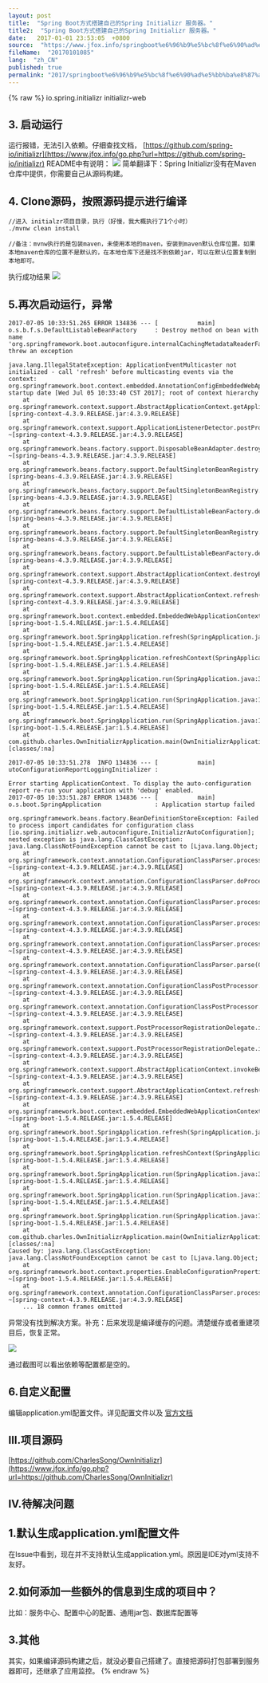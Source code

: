 ```yaml
---
layout: post
title:  "Spring Boot方式搭建自己的Spring Initializr 服务器。"
title2:  "Spring Boot方式搭建自己的Spring Initializr 服务器。"
date:   2017-01-01 23:53:05  +0800
source:  "https://www.jfox.info/springboot%e6%96%b9%e5%bc%8f%e6%90%ad%e5%bb%ba%e8%87%aa%e5%b7%b1%e7%9a%84springinitializr%e6%9c%8d%e5%8a%a1%e5%99%a8.html"
fileName:  "20170101085"
lang:  "zh_CN"
published: true
permalink: "2017/springboot%e6%96%b9%e5%bc%8f%e6%90%ad%e5%bb%ba%e8%87%aa%e5%b7%b1%e7%9a%84springinitializr%e6%9c%8d%e5%8a%a1%e5%99%a8.html"
---
```

{% raw %}
<dependency>
    	<groupId>io.spring.initializr</groupId>
    	<artifactId>initializr-web</artifactId>
    </dependency>
    

## 3. 启动运行 

 运行报错，无法引入依赖。仔细查找文档， [https://github.com/spring-io/initializr](https://www.jfox.info/go.php?url=https://github.com/spring-io/initializr) README中有说明： 
![](4d9248e.png)
简单翻译下：Spring Initializr没有在Maven仓库中提供，你需要自己从源码构建。

## 4. Clone源码，按照源码提示进行编译 

    //进入 initialzr项目目录，执行（好慢，我大概执行了1个小时）
    ./mvnw clean install
    
    //备注：mvnw执行的是包装maven，未使用本地的maven，安装到maven默认仓库位置。如果本地maven仓库的位置不是默认的，在本地仓库下还是找不到依赖jar，可以在默认位置复制到本地即可。
    

执行成功结果
![](54a7291.png)
## 5.再次启动运行，异常 

    2017-07-05 10:33:51.265 ERROR 134836 --- [           main] o.s.b.f.s.DefaultListableBeanFactory     : Destroy method on bean with name 'org.springframework.boot.autoconfigure.internalCachingMetadataReaderFactory' threw an exception
    
    java.lang.IllegalStateException: ApplicationEventMulticaster not initialized - call 'refresh' before multicasting events via the context: org.springframework.boot.context.embedded.AnnotationConfigEmbeddedWebApplicationContext@533bda92: startup date [Wed Jul 05 10:33:40 CST 2017]; root of context hierarchy
    	at org.springframework.context.support.AbstractApplicationContext.getApplicationEventMulticaster(AbstractApplicationContext.java:414) [spring-context-4.3.9.RELEASE.jar:4.3.9.RELEASE]
    	at org.springframework.context.support.ApplicationListenerDetector.postProcessBeforeDestruction(ApplicationListenerDetector.java:97) ~[spring-context-4.3.9.RELEASE.jar:4.3.9.RELEASE]
    	at org.springframework.beans.factory.support.DisposableBeanAdapter.destroy(DisposableBeanAdapter.java:253) ~[spring-beans-4.3.9.RELEASE.jar:4.3.9.RELEASE]
    	at org.springframework.beans.factory.support.DefaultSingletonBeanRegistry.destroyBean(DefaultSingletonBeanRegistry.java:578) [spring-beans-4.3.9.RELEASE.jar:4.3.9.RELEASE]
    	at org.springframework.beans.factory.support.DefaultSingletonBeanRegistry.destroySingleton(DefaultSingletonBeanRegistry.java:554) [spring-beans-4.3.9.RELEASE.jar:4.3.9.RELEASE]
    	at org.springframework.beans.factory.support.DefaultListableBeanFactory.destroySingleton(DefaultListableBeanFactory.java:961) [spring-beans-4.3.9.RELEASE.jar:4.3.9.RELEASE]
    	at org.springframework.beans.factory.support.DefaultSingletonBeanRegistry.destroySingletons(DefaultSingletonBeanRegistry.java:523) [spring-beans-4.3.9.RELEASE.jar:4.3.9.RELEASE]
    	at org.springframework.beans.factory.support.DefaultListableBeanFactory.destroySingletons(DefaultListableBeanFactory.java:968) [spring-beans-4.3.9.RELEASE.jar:4.3.9.RELEASE]
    	at org.springframework.context.support.AbstractApplicationContext.destroyBeans(AbstractApplicationContext.java:1030) [spring-context-4.3.9.RELEASE.jar:4.3.9.RELEASE]
    	at org.springframework.context.support.AbstractApplicationContext.refresh(AbstractApplicationContext.java:556) [spring-context-4.3.9.RELEASE.jar:4.3.9.RELEASE]
    	at org.springframework.boot.context.embedded.EmbeddedWebApplicationContext.refresh(EmbeddedWebApplicationContext.java:122) [spring-boot-1.5.4.RELEASE.jar:1.5.4.RELEASE]
    	at org.springframework.boot.SpringApplication.refresh(SpringApplication.java:693) [spring-boot-1.5.4.RELEASE.jar:1.5.4.RELEASE]
    	at org.springframework.boot.SpringApplication.refreshContext(SpringApplication.java:360) [spring-boot-1.5.4.RELEASE.jar:1.5.4.RELEASE]
    	at org.springframework.boot.SpringApplication.run(SpringApplication.java:303) [spring-boot-1.5.4.RELEASE.jar:1.5.4.RELEASE]
    	at org.springframework.boot.SpringApplication.run(SpringApplication.java:1118) [spring-boot-1.5.4.RELEASE.jar:1.5.4.RELEASE]
    	at org.springframework.boot.SpringApplication.run(SpringApplication.java:1107) [spring-boot-1.5.4.RELEASE.jar:1.5.4.RELEASE]
    	at com.github.charles.OwnInitializrApplication.main(OwnInitializrApplication.java:10) [classes/:na]
    
    2017-07-05 10:33:51.278  INFO 134836 --- [           main] utoConfigurationReportLoggingInitializer :
    
    Error starting ApplicationContext. To display the auto-configuration report re-run your application with 'debug' enabled.
    2017-07-05 10:33:51.287 ERROR 134836 --- [           main] o.s.boot.SpringApplication               : Application startup failed
    
    org.springframework.beans.factory.BeanDefinitionStoreException: Failed to process import candidates for configuration class [io.spring.initializr.web.autoconfigure.InitializrAutoConfiguration]; nested exception is java.lang.ClassCastException: java.lang.ClassNotFoundException cannot be cast to [Ljava.lang.Object;
    	at org.springframework.context.annotation.ConfigurationClassParser.processImports(ConfigurationClassParser.java:616) ~[spring-context-4.3.9.RELEASE.jar:4.3.9.RELEASE]
    	at org.springframework.context.annotation.ConfigurationClassParser.doProcessConfigurationClass(ConfigurationClassParser.java:299) ~[spring-context-4.3.9.RELEASE.jar:4.3.9.RELEASE]
    	at org.springframework.context.annotation.ConfigurationClassParser.processConfigurationClass(ConfigurationClassParser.java:245) ~[spring-context-4.3.9.RELEASE.jar:4.3.9.RELEASE]
    	at org.springframework.context.annotation.ConfigurationClassParser.processImports(ConfigurationClassParser.java:606) ~[spring-context-4.3.9.RELEASE.jar:4.3.9.RELEASE]
    	at org.springframework.context.annotation.ConfigurationClassParser.processDeferredImportSelectors(ConfigurationClassParser.java:548) ~[spring-context-4.3.9.RELEASE.jar:4.3.9.RELEASE]
    	at org.springframework.context.annotation.ConfigurationClassParser.parse(ConfigurationClassParser.java:185) ~[spring-context-4.3.9.RELEASE.jar:4.3.9.RELEASE]
    	at org.springframework.context.annotation.ConfigurationClassPostProcessor.processConfigBeanDefinitions(ConfigurationClassPostProcessor.java:308) ~[spring-context-4.3.9.RELEASE.jar:4.3.9.RELEASE]
    	at org.springframework.context.annotation.ConfigurationClassPostProcessor.postProcessBeanDefinitionRegistry(ConfigurationClassPostProcessor.java:228) ~[spring-context-4.3.9.RELEASE.jar:4.3.9.RELEASE]
    	at org.springframework.context.support.PostProcessorRegistrationDelegate.invokeBeanDefinitionRegistryPostProcessors(PostProcessorRegistrationDelegate.java:270) ~[spring-context-4.3.9.RELEASE.jar:4.3.9.RELEASE]
    	at org.springframework.context.support.PostProcessorRegistrationDelegate.invokeBeanFactoryPostProcessors(PostProcessorRegistrationDelegate.java:93) ~[spring-context-4.3.9.RELEASE.jar:4.3.9.RELEASE]
    	at org.springframework.context.support.AbstractApplicationContext.invokeBeanFactoryPostProcessors(AbstractApplicationContext.java:687) ~[spring-context-4.3.9.RELEASE.jar:4.3.9.RELEASE]
    	at org.springframework.context.support.AbstractApplicationContext.refresh(AbstractApplicationContext.java:525) ~[spring-context-4.3.9.RELEASE.jar:4.3.9.RELEASE]
    	at org.springframework.boot.context.embedded.EmbeddedWebApplicationContext.refresh(EmbeddedWebApplicationContext.java:122) ~[spring-boot-1.5.4.RELEASE.jar:1.5.4.RELEASE]
    	at org.springframework.boot.SpringApplication.refresh(SpringApplication.java:693) [spring-boot-1.5.4.RELEASE.jar:1.5.4.RELEASE]
    	at org.springframework.boot.SpringApplication.refreshContext(SpringApplication.java:360) [spring-boot-1.5.4.RELEASE.jar:1.5.4.RELEASE]
    	at org.springframework.boot.SpringApplication.run(SpringApplication.java:303) [spring-boot-1.5.4.RELEASE.jar:1.5.4.RELEASE]
    	at org.springframework.boot.SpringApplication.run(SpringApplication.java:1118) [spring-boot-1.5.4.RELEASE.jar:1.5.4.RELEASE]
    	at org.springframework.boot.SpringApplication.run(SpringApplication.java:1107) [spring-boot-1.5.4.RELEASE.jar:1.5.4.RELEASE]
    	at com.github.charles.OwnInitializrApplication.main(OwnInitializrApplication.java:10) [classes/:na]
    Caused by: java.lang.ClassCastException: java.lang.ClassNotFoundException cannot be cast to [Ljava.lang.Object;
    	at org.springframework.boot.context.properties.EnableConfigurationPropertiesImportSelector.selectImports(EnableConfigurationPropertiesImportSelector.java:54) ~[spring-boot-1.5.4.RELEASE.jar:1.5.4.RELEASE]
    	at org.springframework.context.annotation.ConfigurationClassParser.processImports(ConfigurationClassParser.java:586) ~[spring-context-4.3.9.RELEASE.jar:4.3.9.RELEASE]
    	... 18 common frames omitted
    

异常没有找到解决方案。补充：后来发现是编译缓存的问题。清楚缓存或者重建项目后，恢复正常。

![](ce584d2.png)

通过截图可以看出依赖等配置都是空的。

## 6.自定义配置 

 编辑application.yml配置文件。详见配置文件以及 [官方文档](https://www.jfox.info/go.php?url=http://docs.spring.io/initializr/docs/current-SNAPSHOT/reference/htmlsingle/)

## Ⅲ.项目源码 

[https://github.com/CharlesSong/OwnInitializr](https://www.jfox.info/go.php?url=https://github.com/CharlesSong/OwnInitializr)

## Ⅳ.待解决问题 

## 1.默认生成application.yml配置文件 

在Issue中看到，现在并不支持默认生成application.yml。原因是IDE对yml支持不友好。

## 2.如何添加一些额外的信息到生成的项目中？ 

比如：服务中心、配置中心的配置、通用jar包、数据库配置等

## 3.其他 

其实，如果编译源码构建之后，就没必要自己搭建了。直接把源码打包部署到服务器即可，还继承了应用监控。
{% endraw %}